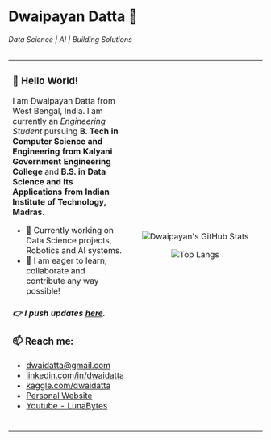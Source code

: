 # Dwaipayan Datta 📀

###### Data Science | AI | Building Solutions

<table>
<tr>
<td>

### 👋 Hello World!

I am Dwaipayan Datta from West Bengal, India. I am currently an <em>Engineering Student</em> pursuing <strong>B. Tech in Computer Science and Engineering from Kalyani Government Engineering College</strong> and <strong>B.S. in Data Science and Its Applications from Indian Institute of Technology, Madras</strong>.

- 🔭 Currently working on Data Science projects, Robotics and AI systems.
- 🌱 I am eager to learn, collaborate and contribute any way possible!

##### 👉 I push updates [here](https://www.linkedin.com/in/dwaidatta/).

### 📫 Reach me:

- [dwaidatta@gmail.com](mailto:dwaidatta@gmail.com)
- [linkedin.com/in/dwaidatta](https://www.linkedin.com/in/dwaidatta/)
- [kaggle.com/dwaidatta](https://www.kaggle.com/dwaidatta)
- [Personal Website](https://dwaidatta.notion.site/dwaidatta-Dwaipayan-Datta-120663ae8a9380c3b054faebf908dbcf)
- [Youtube - LunaBytes](https://www.youtube.com/@LunaBytesMe)

<br>

</td>
<td align="center" valign="center" width="350">

![Dwaipayan's GitHub Stats](https://github-readme-stats.vercel.app/api?username=dwaidatta&show_icons=true&theme=light&hide_title=true&hide_rank=true&card_width=350)

![Top Langs](https://github-readme-stats.vercel.app/api/top-langs/?username=dwaidatta&layout=compact&theme=light&hide_title=true&card_width=350)

</td>
</tr>
</table>
